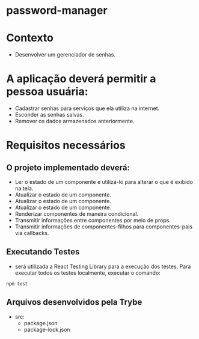 # password-manager

# Contexto
- Desenvolver um gerenciador de senhas.

# A aplicação deverá permitir a pessoa usuária:
- Cadastrar senhas para serviços que ela utiliza na internet.
- Esconder as senhas salvas.
- Remover os dados armazenados anteriormente.

# Requisitos necessários
## O projeto implementado deverá:
- Ler o estado de um componente e utilizá-lo para alterar o que é exibido na tela.
- Atualizar o estado de um componente.
- Atualizar o estado de um componente.
- Atualizar o estado de um componente.
- Renderizar componentes de maneira condicional.
- Transmitir informações entre componentes por meio de props.
- Transmitir informações de componentes-filhos para componentes-pais via callbacks.


## Executando Testes
* será utilizada a React Testing Library para a execução dos testes. Para executar todos os testes localmente, executar o comando:
 ```
 npm test
```
## Arquivos desenvolvidos pela Trybe
* src:
  - package.json
  - package-lock.json

